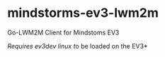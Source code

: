 # mindstorms-ev3-lwm2m
Go-LWM2M Client for Mindstoms EV3

*Requires ev3dev linux t*o be loaded on the EV3*